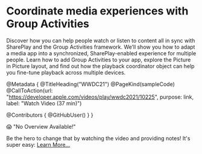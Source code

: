 # Coordinate media experiences with Group Activities

Discover how you can help people watch or listen to content all in sync with SharePlay and the Group Activities framework. We’ll show you how to adapt a media app into a synchronized, SharePlay-enabled experience for multiple people. Learn how to add Group Activities to your app, explore the Picture in Picture layout, and find out how the playback coordinator object can help you fine-tune playback across multiple devices.

@Metadata {
   @TitleHeading("WWDC21")
   @PageKind(sampleCode)
   @CallToAction(url: "https://developer.apple.com/videos/play/wwdc2021/10225", purpose: link, label: "Watch Video (37 min)")

   @Contributors {
      @GitHubUser(<replace this with your GitHub handle>)
   }
}

😱 "No Overview Available!"

Be the hero to change that by watching the video and providing notes! It's super easy:
 [Learn More…](https://wwdcnotes.com/documentation/wwdcnotes/contributing)
